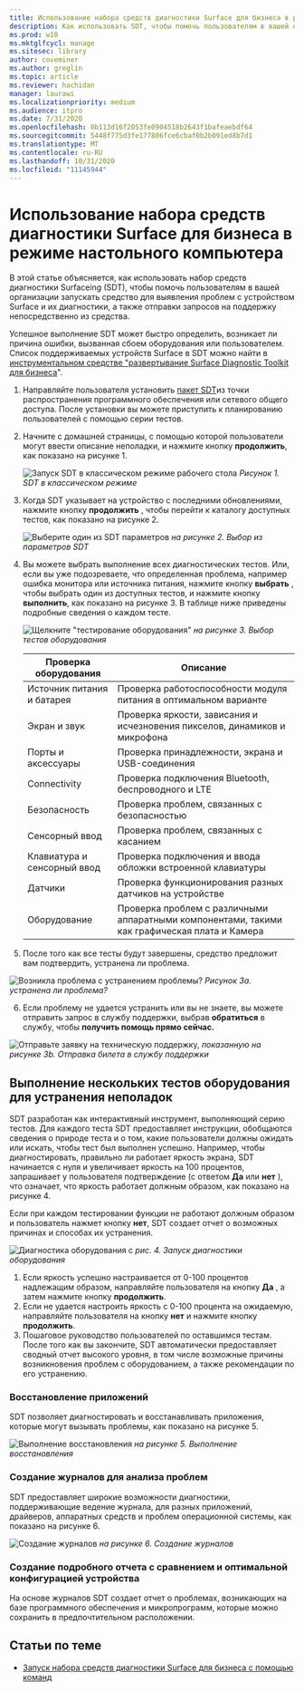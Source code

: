 ```yaml
---
title: Использование набора средств диагностики Surface для бизнеса в режиме настольного компьютера
description: Как использовать SDT, чтобы помочь пользователям в вашей организации запускать это средство для выявления проблем с устройством Surface и для диагностики запросов на предоставление поддержки непосредственно из средства.
ms.prod: w10
ms.mktglfcycl: manage
ms.sitesec: library
author: coveminer
ms.author: greglin
ms.topic: article
ms.reviewer: hachidan
manager: laurawi
ms.localizationpriority: medium
ms.audience: itpro
ms.date: 7/31/2020
ms.openlocfilehash: 8b113d16f2053fe0904518b2643f1bafeaebdf64
ms.sourcegitcommit: 5448f775d3fe177806fce6cbaf0b2b091ed8b7d1
ms.translationtype: MT
ms.contentlocale: ru-RU
ms.lasthandoff: 10/31/2020
ms.locfileid: "11145944"
---
```

# Использование набора средств диагностики Surface для бизнеса в режиме настольного компьютера

В этой статье объясняется, как использовать набор средств диагностики Surfaceing (SDT), чтобы помочь пользователям в вашей организации запускать средство для выявления проблем с устройством Surface и их диагностики, а также отправки запросов на поддержку непосредственно из средства. 

Успешное выполнение SDT может быстро определить, возникает ли причина ошибки, вызванная сбоем оборудования или пользователем. Список поддерживаемых устройств Surface в SDT можно найти в [инструментальном средстве "развертывание Surface Diagnostic Toolkit для бизнеса](surface-diagnostic-toolkit-business.md)".


1. Направляйте пользователя установить [пакет SDT](surface-diagnostic-toolkit-business.md#preparing-the-sdt-package-for-distribution)из точки распространения программного обеспечения или сетевого общего доступа. После установки вы можете приступить к планированию пользователей с помощью серии тестов. 

2. Начните с домашней страницы, с помощью которой пользователи могут ввести описание неполадки, и нажмите кнопку **продолжить**, как показано на рисунке 1.

    ![Запуск SDT в классическом режиме рабочего стола ](images/sdt-desk-1.png)
 *Рисунок 1. SDT в классическом режиме*

3. Когда SDT указывает на устройство с последними обновлениями, нажмите кнопку **продолжить** , чтобы перейти к каталогу доступных тестов, как показано на рисунке 2.

    ![Выберите один из SDT параметров ](images/sdt1.png)
 *на рисунке 2. Выбор из параметров SDT*

4. Вы можете выбрать выполнение всех диагностических тестов. Или, если вы уже подозреваете, что определенная проблема, например ошибка монитора или источника питания, нажмите кнопку **выбрать** , чтобы выбрать один из доступных тестов, и нажмите кнопку **выполнить**, как показано на рисунке 3. В таблице ниже приведены подробные сведения о каждом тесте. 

    ![Щелкните "тестирование оборудования" ](images/sdt2.png)
 *на рисунке 3. Выбор тестов оборудования*

    Проверка оборудования | Описание
    --- | ---
    Источник питания и батарея |  Проверка работоспособности модуля питания в оптимальном варианте
    Экран и звук   | Проверка яркости, зависания и исчезновения пикселов, динамиков и микрофона
    Порты и аксессуары   | Проверка принадлежности, экрана и USB-соединения
    Connectivity |  Проверка подключения Bluetooth, беспроводного и LTE
    Безопасность    | Проверка проблем, связанных с безопасностью
    Сенсорный ввод   | Проверка проблем, связанных с касанием
    Клавиатура и сенсорный ввод |    Проверка подключения и ввода обложки встроенной клавиатуры
    Датчики | Проверка функционирования разных датчиков на устройстве
    Оборудование |  Проверка проблем с различными аппаратными компонентами, такими как графическая плата и Камера

5. После того как все тесты будут завершены, средство предложит вам подтвердить, устранена ли проблема. 

 ![Возникла проблема с устранением проблемы? ](images/sdt3.png)
 *Рисунок 3a. устранена ли проблема?*

6. Если проблему не удается устранить или вы не знаете, вы можете отправить запрос в службу поддержки, выбрав **обратиться** в службу, чтобы **получить помощь прямо сейчас.**
 
 ![Отправьте заявку на техническую поддержку, ](images/sdt4.png)
 *показанную на рисунке 3b. Отправка билета в службу поддержки*

<span id="multiple" />

## Выполнение нескольких тестов оборудования для устранения неполадок

SDT разработан как интерактивный инструмент, выполняющий серию тестов. Для каждого теста SDT предоставляет инструкции, обобщаются сведения о природе теста и о том, какие пользователи должны ожидать или искать, чтобы тест был выполнен успешно. Например, чтобы диагностировать, правильно ли работает яркость экрана, SDT начинается с нуля и увеличивает яркость на 100 процентов, запрашивает у пользователя подтверждение (с ответом **Да** или **нет** ), что означает, что яркость работает должным образом, как показано на рисунке 4. 

Если при каждом тестировании функции не работают должным образом и пользователь нажмет кнопку **нет**, SDT создает отчет о возможных причинах и способах их устранения. 

![Диагностика оборудования с ](images/sdt-desk-4.png)
 *рис. 4. Запуск диагностики оборудования*

1. Если яркость успешно настраивается от 0-100 процентов надлежащим образом, направляйте пользователя на кнопку **Да** , а затем нажмите кнопку **продолжить**. 
2. Если не удается настроить яркость с 0-100 процента на ожидаемую, направляйте пользователя на кнопку **нет** и нажмите кнопку **продолжить**. 
3. Пошаговое руководство пользователей по оставшимся тестам. После того как вы закончите, SDT автоматически предоставляет сводный отчет высокого уровня, в том числе возможные причины возникновения проблем с оборудованием, а также рекомендации по его устранению.


### Восстановление приложений

SDT позволяет диагностировать и восстанавливать приложения, которые могут вызывать проблемы, как показано на рисунке 5.

![Выполнение восстановления ](images/sdt-desk-5.png)
 *на рисунке 5. Выполнение восстановления*
<span id="logs" />

### Создание журналов для анализа проблем 

SDT предоставляет широкие возможности диагностики, поддерживающие ведение журнала, для разных приложений, драйверов, аппаратных средств и проблем операционной системы, как показано на рисунке 6.

![Создание журналов ](images/sdt-desk-6.png)
 *на рисунке 6. Создание журналов*

<span id="detailed-report" />

### Создание подробного отчета с сравнением и оптимальной конфигурацией устройства

На основе журналов SDT создает отчет о проблемах, возникающих на базе программного обеспечения и микропрограмм, которые можно сохранить в предпочтительном расположении.

## Статьи по теме

- [Запуск набора средств диагностики Surface для бизнеса с помощью команд](surface-diagnostic-toolkit-command-line.md)

